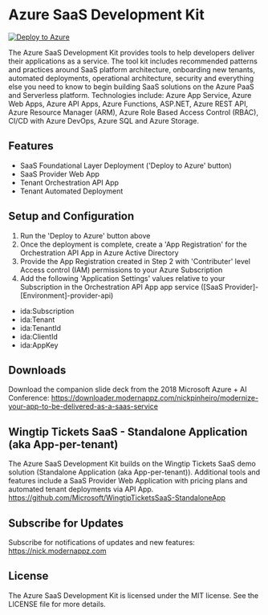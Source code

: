 # Azure SaaS Development Kit
[![Deploy to Azure](http://azuredeploy.net/deploybutton.png)](https://azuredeploy.net/)

The Azure SaaS Development Kit provides tools to help developers deliver their applications as a service.  The tool kit includes recommended patterns and practices around SaaS platform architecture, onboarding new tenants, automated deployments, operational architecture, security and everything else you need to know to begin building SaaS solutions on the Azure PaaS and Serverless platform.   Technologies include:  Azure App Service, Azure Web Apps, Azure API Apps, Azure Functions, ASP.NET, Azure REST API, Azure Resource Manager (ARM), Azure Role Based Access Control (RBAC), CI/CD with Azure DevOps, Azure SQL and Azure Storage. 

## Features
- SaaS Foundational Layer Deployment ('Deploy to Azure' button)
- SaaS Provider Web App
- Tenant Orchestration API App
- Tenant Automated Deployment

## Setup and Configuration
1. Run the 'Deploy to Azure' button above
2. Once the deployment is complete, create a 'App Registration' for the Orchestration API App in Azure Active Directory
3. Provide the App Registration created in Step 2 with 'Contributer' level Access control (IAM) permissions to your Azure Subscription 
4. Add the following 'Application Settings' values relative to your Subscription in the Orchestration API App app service ([SaaS Provider]-[Environment]-provider-api)
- ida:Subscription
- ida:Tenant
- ida:TenantId
- ida:ClientId
- ida:AppKey

## Downloads
Download the companion slide deck from the 2018 Microsoft Azure + AI Conference:
https://downloader.modernappz.com/nickpinheiro/modernize-your-app-to-be-delivered-as-a-saas-service

## Wingtip Tickets SaaS - Standalone Application (aka App-per-tenant)
The Azure SaaS Development Kit builds on the Wingtip Tickets SaaS demo solution (Standalone Application (aka App-per-tenant)).  Additional tools and features include a SaaS Provider Web Application with pricing plans and automated tenant deployments via API App.
https://github.com/Microsoft/WingtipTicketsSaaS-StandaloneApp

## Subscribe for Updates
Subscribe for notifications of updates and new features:
https://nick.modernappz.com   

## License
The Azure SaaS Development Kit is licensed under the MIT license. See the LICENSE file for more details.